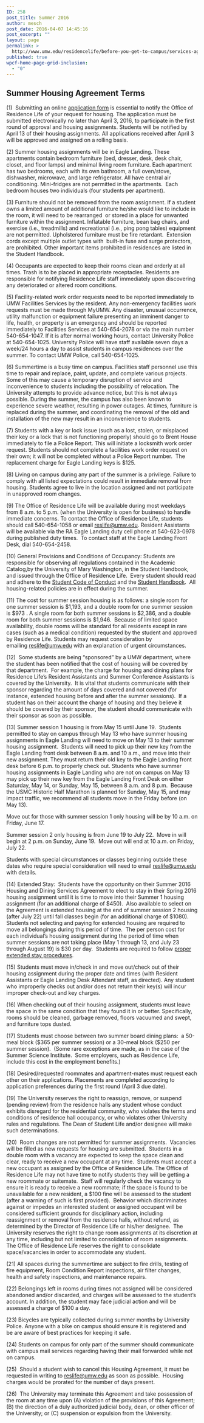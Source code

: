 ```yaml
---
ID: 258
post_title: Summer 2016
author: mesch
post_date: 2016-04-07 14:45:16
post_excerpt: ""
layout: page
permalink: >
  http://www.umw.edu/residencelife/before-you-get-to-campus/services-agreement/summer-2016-housing-agreement-terms/
published: true
wpcf-home-page-grid-inclusion:
  - "0"
---
```

<h2 class="p1"><span class="s1">Summer Housing Agreement Terms</span></h2>
<p class="p2"><span class="s1">(1)  Submitting an online <a href="https://orgsync.com/59554/forms/185061"><span class="s2">application form</span></a> is essential to notify the Office of Residence Life of your request for housing. The application must be submitted electronically no later than April 3, 2016, to participate in the first round of approval and housing assignments. Students will be notified by April 13 of their housing assignments. All applications received after April 3 will be approved and assigned on a rolling basis.</span></p>
<p class="p2"><span class="s1">(2) Summer housing assignments will be in Eagle Landing. These apartments contain bedroom furniture (bed, dresser, desk, desk chair, closet, and floor lamps) and minimal living room furniture. Each apartment has two bedrooms, each with its own bathroom, a full oven/stove, dishwasher, microwave, and large refrigerator. All have central air conditioning. Mini-fridges are not permitted in the apartments.  Each bedroom houses two individuals (four students per apartment).</span></p>
<p class="p2"><span class="s1">(3) Furniture should not be removed from the room assignment. If a student owns a limited amount of additional furniture he/she would like to include in the room, it will need to be rearranged  or stored in a place for unwanted furniture within the assignment. Inflatable furniture, bean bag chairs, and exercise (i.e., treadmills) and recreational (i.e., ping pong tables) equipment are not permitted. Upholstered furniture must be fire retardant.  Extension cords except multiple outlet types with  built-in fuse and surge protectors, are prohibited. Other important items prohibited in residences are listed in the Student Handbook.</span></p>
<p class="p2"><span class="s1">(4) Occupants are expected to keep their rooms clean and orderly at all times. Trash is to be placed in appropriate receptacles. Residents are responsible for notifying Residence Life staff immediately upon discovering any deteriorated or altered room conditions.</span></p>
<p class="p2"><span class="s1">(5) Facility-related work order requests need to be reported immediately to UMW Facilities Services by the resident. Any non-emergency facilities work requests must be made through MyUMW. Any disaster, unusual occurrence, utility malfunction or equipment failure presenting an imminent danger to life, health, or property is an emergency and should be reported immediately to Facilities Services at 540-654-2078 or via the main number 540-654-1047. If it is after normal working hours, contact University Police at 540-654-1025. University Police will have staff available seven days a week/24 hours a day to assist students in campus residences over the summer. To contact UMW Police, call 540-654-1025.</span></p>
<p class="p2"><span class="s1">(6) Summertime is a busy time on campus. Facilities staff personnel use this time to repair and replace, paint, update, and complete various projects. Some of this may cause a temporary disruption of service and inconvenience to students including the possibility of relocation. The University attempts to provide advance notice, but this is not always possible. During the summer, the campus has also been known to experience severe weather, resulting in power outages. At times, furniture is replaced during the summer, and coordinating the removal of the old and installation of the new may result in an inconvenience to students.</span></p>
<p class="p2"><span class="s1">(7) Students with a key or lock issue (such as a lost, stolen, or misplaced their key or a lock that is not functioning properly) should go to Brent House immediately to file a Police Report. This will initiate a locksmith work order request. Students should not complete a facilities work order request on their own; it will not be completed without a Police Report number.  The replacement charge for Eagle Landing keys is $125.</span></p>
<p class="p2"><span class="s1">(8) Living on campus during any part of the summer is a privilege. Failure to comply with all listed expectations could result in immediate removal from housing. Students agree to live in the location assigned and not participate in unapproved room changes.</span></p>
<p class="p2"><span class="s1">(9) The Office of Residence Life will be available during most weekdays from 8 a.m. to 5 p.m. (when the University is open for business) to handle immediate concerns. To contact the Office of Residence Life, students should call 540-654-1058 or email <a href="mailto:reslife@umw.edu"><span class="s2">reslife@umw.edu</span></a>. Resident Assistants will be available via the RA Eagle Landing duty cell phone at 540-623-0978 during published duty times.  To contact staff at the Eagle Landing Front Desk, dial 540-654-2458.</span></p>
<p class="p2"><span class="s1">(10) General Provisions and Conditions of Occupancy: Students are responsible for observing all regulations contained in the Academic Catalog,by the University of Mary Washington, in the Student Handbook, and issued through the Office of Residence Life.  Every student should read and adhere to the <a href="http://students.umw.edu/judicialaffairs/the-judicial-system/code-of-conduct"><span class="s2">Student Code of Conduct</span></a> and the <a href="http://publications.umw.edu/student-handbook"><span class="s2">Student Handbook</span></a>.  All housing-related policies are in effect during the summer.</span></p>
<p class="p2"><span class="s1">(11) The cost for summer session housing is as follows: a single room for one summer session is $1,193, and a double room for one summer session is $973 . A single room for both summer sessions is $2,386, and a double room for both summer sessions is $1,946.  Because of limited space availability, double rooms will be standard for all residents except in rare cases (such as a medical condition) requested by the student and approved by Residence Life. Students may request consideration by emailing <a href="mailto:reslife@umw.edu"><span class="s2">reslife@umw.edu</span></a> with an explanation of urgent circumstances.</span></p>
<p class="p2"><span class="s1">(12)  Some students are being “sponsored” by a UMW department, where the student has been notified that the cost of housing will be covered by that department.  For example, the charge for housing and dining plans for Residence Life’s Resident Assistants and Summer Conference Assistants is covered by the University.  It is vital that students communicate with their sponsor regarding the amount of days covered and not covered (for instance, extended housing before and after the summer sessions).  If a student has on their account the charge of housing and they believe it should be covered by their sponsor, the student should communicate with their sponsor as soon as possible.</span></p>
<p class="p2"><span class="s1">(13) Summer session 1 housing is from May 15 until June 19.  Students permitted to stay on campus through May 13 who have summer housing assignments in Eagle Landing will need to move on May 13 to their summer housing assignment.  Students will need to pick up their new key from the Eagle Landing front desk between 8 a.m. and 10 a.m., and move into their new assignment. They must return their old key to the Eagle Landing front desk before 6 p.m. to properly check out. Students who have summer housing assignments in Eagle Landing who are not on campus on May 13 may pick up their new key from the Eagle Landing Front Desk on either Saturday, May 14, or Sunday, May 15, between 8 a.m. and 8 p.m.  Because the USMC Historic Half Marathon is planned for Sunday, May 15, and may impact traffic, we recommend all students move in the Friday before (on May 13).</span></p>
<p class="p2"><span class="s1">Move out for those with summer session 1 only housing will be by 10 a.m. on Friday, June 17.</span></p>
<p class="p2"><span class="s1">Summer session 2 only housing is from June 19 to July 22.  Move in will begin at 2 p.m. on Sunday, June 19.  Move out will end at 10 a.m. on Friday, July 22.</span></p>
<p class="p2"><span class="s1">Students with special circumstances or classes beginning outside these dates who require special consideration will need to email <a href="mailto:reslife@umw.edu"><span class="s2">reslife@umw.edu</span></a> with details.</span></p>
<p class="p2"><span class="s1">(14) Extended Stay:  Students have the opportunity on their Summer 2016 Housing and Dining Services Agreement to elect to stay in their Spring 2016 housing assignment until it is time to move into their Summer 1 housing assignment (for an additional charge of $450).  Also available to select on the Agreement is extended housing at the end of summer session 2 housing (after July 22) until fall classes begin (for an additional charge of $1080).  Students not selecting and paying for extended housing are required to move all belongings during this period of time.  The per person cost for each individual’s housing assignment during the period of time when summer sessions are not taking place (May 1 through 13, and July 23 through August 19) is $30 per day.  Students are required to follow <a href="http://students.umw.edu/residencelife/closing"><span class="s2">proper extended stay procedures</span></a>.</span></p>
<p class="p2"><span class="s1">(15) Students must move in/check in and move out/check out of their housing assignment during the proper date and times (with Resident Assistants or Eagle Landing Desk Attendant staff, as directed). Any student who improperly checks out and/or does not return their key(s) will incur improper check-out and key charges.</span></p>
<p class="p2"><span class="s1">(16) When checking out of their housing assignment, students must leave the space in the same condition that they found it in or better. Specifically, rooms should be cleaned, garbage removed, floors vacuumed and swept, and furniture tops dusted.</span></p>
<p class="p2"><span class="s1">(17) Students must choose between two summer board dining plans:  a 50-meal block ($365 per summer session) or a 30-meal block ($250 per summer session).  (Some rare exceptions are made, as in the case of the Summer Science Institute.  Some employers, such as Residence Life, include this cost in the employment benefits.)</span></p>
<p class="p2"><span class="s1">(18) Desired/requested roommates and apartment-mates must request each other on their applications. Placements are completed according to application preferences during the first round (April 3 due date).</span></p>
<p class="p2"><span class="s1">(19) The University reserves the right to reassign, remove, or suspend (pending review) from the residence halls any student whose conduct exhibits disregard for the residential community, who violates the terms and conditions of residence hall occupancy, or who violates other University rules and regulations. The Dean of Student Life and/or designee will make such determinations.</span></p>
<p class="p2"><span class="s1">(20)  Room changes are not permitted for summer assignments.  Vacancies will be filled as new requests for housing are submitted.  Students in a double room with a vacancy are expected to keep the space clean and clear, ready to receive a new occupant at any time.  Students must accept a new occupant as assigned by the Office of Residence Life. The Office of Residence Life may not have time to notify students they will be getting a new roommate or suitemate.  Staff will regularly check the vacancy to ensure it is ready to receive a new roommate; if the space is found to be unavailable for a new resident, a $100 fine will be assessed to the student (after a warning of such is first provided).  Behavior which discriminates against or impedes an interested student or assigned occupant will be considered sufficient grounds for disciplinary action, including reassignment or removal from the residence halls, without refund, as determined by the Director of Residence Life or his/her designee.  The University reserves the right to change room assignments at its discretion at any time, including but not limited to consolidation of room assignments.  The Office of Residence Life reserves the right to consolidate space/vacancies in order to accommodate any student.</span></p>
<p class="p2"><span class="s1">(21) All spaces during the summertime are subject to fire drills, testing of fire equipment, Room Condition Report inspections, air filter changes, health and safety inspections, and maintenance repairs.</span></p>
<p class="p2"><span class="s1">(22) Belongings left in rooms during times not assigned will be considered abandoned and/or discarded, and charges will be assessed to the student’s account. In addition, the student may face judicial action and will be assessed a charge of $100 a day.</span></p>
<p class="p2"><span class="s1">(23) Bicycles are typically collected during summer months by University Police. Anyone with a bike on campus should ensure it is registered and be are aware of best practices for keeping it safe.</span></p>
<p class="p2"><span class="s1">(24) Students on campus for only part of the summer should communicate with campus mail services regarding having their mail forwarded while not on campus.</span></p>
<p class="p2"><span class="s1">(25)  Should a student wish to cancel this Housing Agreement, it must be requested in writing to <a href="mailto:reslife@umw.edu"><span class="s2">reslife@umw.edu</span></a> as soon as possible.  Housing charges would be prorated for the number of days present.</span></p>
<p class="p2"><span class="s1">(26)  The University may terminate this Agreement and take possession of the room at any time upon (A) violation of the provisions of this Agreement; (B) the direction of a duly authorized judicial body, dean, or other officer of the University; or (C) suspension or expulsion from the University.</span></p>